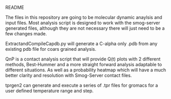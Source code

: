 README

The files in this repository are going to be molecular dynamic anaylsis and input files. 
Most analysis script is designed to work with the smog-server generated files, although they are not necessary there will just need to be a few 
changes made. 


ExtractandCompileCapdb.py will generate a C-alpha only .pdb from any existing pdb file for coars grained analysis. 

QnP is a contact analysis script that will provide Q(t) plots with 2 different methods, Best-Hummer and a more straight forward analysis 
adaptable to different situations. 
As well as a probability heatmap which will have a much better clarity and resolution with Smog-Server contact files.

tprgen2 can generate and execute a series of .tpr files for gromacs for a user defined temperature range and step. 
